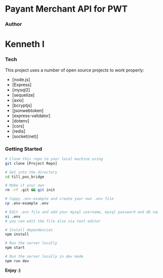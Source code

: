 # Payant Merchant API for PWT

### Author
# Kenneth I

### Tech

This project uses a number of open source projects to work properly:

* [node.js]
* [Express]
* [mysql2]
* [sequelize]
* [axio]
* [bcryptjs]
* [jsonwebtoken]
* [express-validator]
* [dotenv]
* [cors]
* [redis]
* [socket(net)]

### Getting Started

``` sh
# Clone this repo to your local machine using
git clone [Project Repo]

# Get into the directory
cd till_pos_bridge

# Make it your own
rm -rf .git && git init

# Coppy .env-example and create your own .env file
cp .env-example .env

# Edit .env file and add your mysql username, mysql password and db name
vi .env
# you can edit the file also via text editor

# Install dependencies
npm install

# Run the server locally
npm start

# Run the server locally in dev mode
npm run dev
```

**Enjoy :)**
